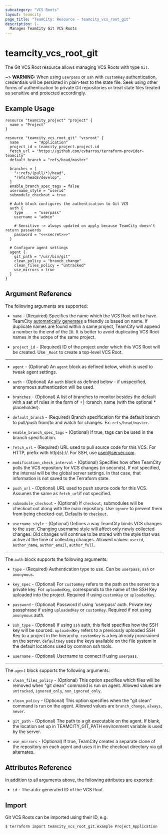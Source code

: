 ```yaml
---
subcategory: "VCS Roots"
layout: teamcity
page_title: "TeamCity: Resource - teamcity_vcs_root_git"
description: |-
  Manages TeamCity Git VCS Roots
---
```


# teamcity_vcs_root_git

The Git VCS Root resource allows managing VCS Roots with type `Git`.

~> **WARNING:** When using `userpass` or `ssh` with `customKey` authentication, credentials will be persisted in plain-text to the state file. Seek using other forms of authentication to private Git repositories or treat state files treated as sensitive and protected accordingly.

## Example Usage

```hcl
resource "teamcity_project" "project" {
  name = "Project"
}

resource "teamcity_vcs_root_git" "vcsroot" {
  name       = "Application"
  project_id = teamcity_project.project.id
  fetch_url = "https://github.com/cvbarros/terraform-provider-teamcity"
  default_branch = "refs/head/master"

  branches = [
    "+:refs/(pull/*)/head",
    "refs/heads/develop",
  ]
  enable_branch_spec_tags = false
  username_style = "userid"
  submodule_checkout = true

  # Auth block configures the authentication to Git VCS
  auth {
    type     = "userpass"
    username = "admin"

    # Sensitive -> always updated on apply because TeamCity doesn't return passwords
    password = "<<<secret>>>"
  }

  # Configure agent settings
  agent {
    git_path = "/usr/bin/git"
    clean_policy = "branch_change"
    clean_files_policy = "untracked"
    use_mirrors = true
  }
}
```

## Argument Reference

The following arguments are supported:

* `name` - (Required) Specifies the name which the VCS Root will be have. TeamCity [automatically generates](https://confluence.jetbrains.com/display/TCD18/Identifier) a friendly `ID`  based on name. If duplicate names are found within a same project, TeamCity will append a number to the end of the `ID`. It is better to avoid duplicating VCS Root names in the scope of the same project.

* `project_id` - (Required) ID of the project under which this VCS Root will be created. Use `_Root` to create a top-level VCS Root.

---

* `agent` - (Optional) An `agent` block as defined below, which is used to tweak agent settings.

* `auth` - (Optional) An `auth` block as defined below - if unspecified, anonymous authentication will be used.

* `branches` - (Optional) A list of branches to monitor besides the default with a set of rules in the form of +|-:branch_name (with the optional * placeholder).

* `default_branch` - (Required) Branch specification for the default branch to pull/push from/to and watch for changes. Ex: `refs/head/master`.

* `enable_branch_spec_tags` - (Optional) If true, tags can be used in the branch specification.

* `fetch_url` - (Required) URL used to pull source code for this VCS. For HTTP, prefix with http(s)://. For SSH, use user@server.com.

* `modification_check_interval` - (Optional) Specifies how often TeamCity polls the VCS repository for VCS changes (in seconds). If not specified, the interval will be the global server settings. In that case, that information is not saved to the Terraform state.

* `push_url` - (Optional) URL used to push source code for this VCS. Assumes the same as `fetch_url`if not specified.

* `submodule_checkout` - (Optional) If `checkout`, submodules will be checkout out along with the main repository. Use `ignore` to prevent them from being checked-out. Defaults to `checkout`.

* `username_style` - (Optional) Defines a way TeamCity binds VCS changes to the user. Changing username style will affect only newly collected changes. Old changes will continue to be stored with the style that was active at the time of collecting changes. Allowed values: `userid`, `author_name`, `author_email`, `author_full`.

---

The `auth` block supports the following arguments:

* `type` - (Required) Authentication type to use. Can be `userpass`, `ssh` or `anonymous`.

* `key_spec` - (Optional) For `customKey` refers to the path on the server to a private key. For `uploadedKey`, corresponds to the name of the SSH Key uploaded into the project. Required if using `customKey` or `uploadedKey`.

* `password` - (Optional) Password if using 'userpass' auth. Private key passphrase if using `uploadedKey` or `customKey`. Required if not using `anonymous` auth.

* `ssh_type` - (Optional) If using `ssh` auth, this field specifies how the SSH key will be sourced. `uploadedKey` refers to a previously uploaded SSH Key to a project in the hierarchy. `customKey` is a key already provisioned on the server. `defaultKey` uses the keys available on the file system in the default locations used by common ssh tools.

* `username` - (Optional) Username to connect if using `userpass`.

---

The `agent` block supports the following arguments:

* `clean_files_policy` - (Optional) This option specifies which files will be removed when "git clean" command is run on agent. Allowed values are `untracked`, `ignored_only`, `non_ignored_only`.

* `clean_policy` - (Optional) This option specifies when the "git clean" command is run on the agent. Allowed values are `branch_change`, `always`, `never`.

* `git_path` - (Optional) The path to a git executable on the agent. If blank, the location set up in TEAMCITY_GIT_PATH environment variable is used by the server.

* `use_mirrors` - (Optional) If true, TeamCity creates a separate clone of the repository on each agent and uses it in the checkout directory via git alternates.

## Attributes Reference

In addition to all arguments above, the following attributes are exported:

* `id` - The auto-generated ID of the VCS Root.

## Import
Git VCS Roots can be imported using their ID, e.g.

```
$ terraform import teamcity_vcs_root_git.example Project_Application
```

